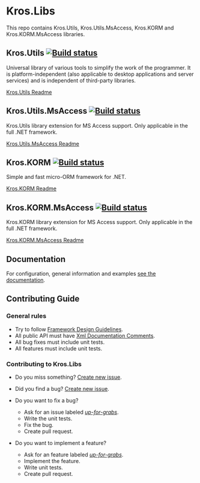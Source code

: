 # Kros.Libs

This repo contains Kros.Utils, Kros.Utils.MsAccess, Kros.KORM and Kros.KORM.MsAccess libraries.

## Kros.Utils [![Build status](https://ci.appveyor.com/api/projects/status/5ws8h5jp777wsalb/branch/master?svg=true)](https://ci.appveyor.com/project/Kros/kros-libs/branch/master)

Universal library of various tools to simplify the work of the programmer. It is platform-independent (also applicable to desktop applications and server services) and is independent of third-party libraries.

[Kros.Utils Readme](https://github.com/Kros-sk/Kros.Libs/blob/master/Kros.Utils/README.md "Kros.Utils")

## Kros.Utils.MsAccess [![Build status](https://ci.appveyor.com/api/projects/status/5ws8h5jp777wsalb/branch/master?svg=true)](https://ci.appveyor.com/project/Kros/kros-libs/branch/master)

Kros.Utils library extension for MS Access support. Only applicable in the full .NET framework.

[Kros.Utils.MsAccess Readme](https://github.com/Kros-sk/Kros.Libs/blob/master/Kros.Utils/README.md "Kros.Utils.MsAccess")

## Kros.KORM [![Build status](https://ci.appveyor.com/api/projects/status/xebjpdbakd45mfs4/branch/master?svg=true)](https://ci.appveyor.com/project/Kros/kros-libs-u2wo6/branch/master)

Simple and fast micro-ORM framework for .NET.

[Kros.KORM Readme](https://github.com/Kros-sk/Kros.Libs/blob/master/Kros.KORM/README.md "Kros.KORM")

## Kros.KORM.MsAccess [![Build status](https://ci.appveyor.com/api/projects/status/xebjpdbakd45mfs4/branch/master?svg=true)](https://ci.appveyor.com/project/Kros/kros-libs-u2wo6/branch/master)

Kros.KORM library extension for MS Access support. Only applicable in the full .NET framework.

[Kros.KORM.MsAccess Readme](https://github.com/Kros-sk/Kros.Libs/blob/master/Kros.KORM/README.md "Kros.KORM.MsAccess")

## Documentation

For configuration, general information and examples [see the documentation](https://kros-sk.github.io/Kros.Libs.Documentation/).

## Contributing Guide

### General rules

* Try to follow [Framework Design Guidelines](https://docs.microsoft.com/en-us/dotnet/standard/design-guidelines).
* All public API must have [Xml Documentation Comments](https://docs.microsoft.com/en-us/dotnet/csharp/programming-guide/xmldoc/xml-documentation-comments).
* All bug fixes must include unit tests.
* All features must include unit tests.

### Contributing to Kros.Libs

* Do you miss something? [Create new issue](https://github.com/Kros-sk/Kros.Libs/issues/new).
* Did you find a bug? [Create new issue](https://github.com/Kros-sk/Kros.Libs/issues/new?template=bug_report.md).
* Do you want to fix a bug?
  * Ask for an issue labeled [_up-for-grabs_](https://github.com/Kros-sk/Kros.Libs/issues?utf8=✓&q=is%3Aopen+label%3Abug+label%3Aup-for-grabs).
  * Write the unit tests.
  * Fix the bug.
  * Create pull request.

* Do you want to implement a feature?
  * Ask for an feature labeled [_up-for-grabs_](https://github.com/Kros-sk/Kros.Libs/labels/up-for-grabs).
  * Implement the feature.
  * Write unit tests.
  * Create pull request.
